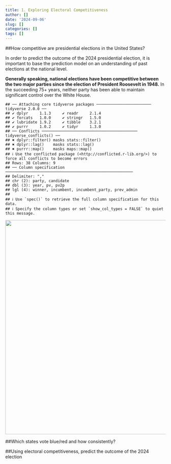 ```yaml
---
title: 1. Exploring Electoral Competitiveness
author: []
date: '2024-09-06'
slug: []
categories: []
tags: []
---
```



##How competitive are presidential elections in the United States?

In order to predict the outcome of the 2024 presidential election, it is important to base the prediction model on an understanding of past elections at the national level. 

**Generally speaking, national elections have been competitive between the two major parties since the election of President Roosevelt in 1948.** In the succeeding 75+ years, neither party has been able to maintain significant control over the White House.


```
## ── Attaching core tidyverse packages ──────────────────────── tidyverse 2.0.0 ──
## ✔ dplyr     1.1.3     ✔ readr     2.1.4
## ✔ forcats   1.0.0     ✔ stringr   1.5.0
## ✔ lubridate 1.9.2     ✔ tibble    3.2.1
## ✔ purrr     1.0.2     ✔ tidyr     1.3.0
## ── Conflicts ────────────────────────────────────────── tidyverse_conflicts() ──
## ✖ dplyr::filter() masks stats::filter()
## ✖ dplyr::lag()    masks stats::lag()
## ✖ purrr::map()    masks maps::map()
## ℹ Use the conflicted package (<http://conflicted.r-lib.org/>) to force all conflicts to become errors
## Rows: 38 Columns: 9
## ── Column specification ────────────────────────────────────────────────────────
## Delimiter: ","
## chr (2): party, candidate
## dbl (3): year, pv, pv2p
## lgl (4): winner, incumbent, incumbent_party, prev_admin
## 
## ℹ Use `spec()` to retrieve the full column specification for this data.
## ℹ Specify the column types or set `show_col_types = FALSE` to quiet this message.
```

<img src="{{< blogdown/postref >}}index_files/figure-html/unnamed-chunk-1-1.png" width="672" />


##Which states vote blue/red and how consistently?

##Using electoral competitiveness, predict the outcome of the 2024 election 
